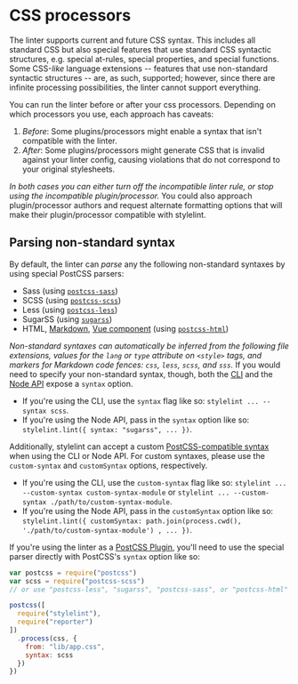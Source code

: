 # CSS processors

The linter supports current and future CSS syntax. This includes all standard CSS but also special features that use standard CSS syntactic structures, e.g. special at-rules, special properties, and special functions. Some CSS-*like* language extensions --   features that use non-standard syntactic structures --   are, as such, supported; however, since there are infinite processing possibilities, the linter cannot support everything.

You can run the linter before or after your css processors. Depending on which processors you use, each approach has caveats:

1.  *Before*: Some plugins/processors might enable a syntax that isn't compatible with the linter.
2.  *After*: Some plugins/processors might generate CSS that is invalid against your linter config, causing violations that do not correspond to your original stylesheets.

*In both cases you can either turn off the incompatible linter rule, or stop using the incompatible plugin/processor.* You could also approach plugin/processor authors and request alternate formatting options that will make their plugin/processor compatible with stylelint.

## Parsing non-standard syntax

By default, the linter can *parse* any the following non-standard syntaxes by using special PostCSS parsers:

-   Sass (using [`postcss-sass`](https://github.com/AleshaOleg/postcss-sass))
-   SCSS (using [`postcss-scss`](https://github.com/postcss/postcss-scss))
-   Less (using [`postcss-less`](https://github.com/shellscape/postcss-less))
-   SugarSS (using [`sugarss`](https://github.com/postcss/sugarss))
-   HTML,
[Markdown](https://daringfireball.net/projects/markdown/syntax),
[Vue component](https://vue-loader.vuejs.org/)
(using [`postcss-html`](https://github.com/gucong3000/postcss-html))

*Non-standard syntaxes can automatically be inferred from the following file extensions, values for the `lang` or `type` attribute on `<style>` tags, and markers for Markdown code fences: `css`, `less`, `scss`, and `sss`.* If you would need to specify your non-standard syntax, though, both the [CLI](cli.md) and the [Node API](node-api.md) expose a `syntax` option.

-   If you're using the CLI, use the `syntax` flag like so:  `stylelint ... --syntax scss`.
-   If you're using the Node API, pass in the `syntax` option like so: `stylelint.lint({ syntax: "sugarss", ... })`.

Additionally, stylelint can accept a custom [PostCSS-compatible syntax](https://github.com/postcss/postcss#syntaxes) when using the CLI or Node API. For custom syntaxes, please use the `custom-syntax` and `customSyntax` options, respectively.

-   If you're using the CLI, use the `custom-syntax` flag like so:  `stylelint ... --custom-syntax custom-syntax-module` or `stylelint ... --custom-syntax ./path/to/custom-syntax-module`.
-   If you're using the Node API, pass in the `customSyntax` option like so: `stylelint.lint({ customSyntax: path.join(process.cwd(), './path/to/custom-syntax-module') , ... })`.

If you're using the linter as a [PostCSS Plugin](postcss-plugin.md), you'll need to use the special parser directly with PostCSS's `syntax` option like so:

```js
var postcss = require("postcss")
var scss = require("postcss-scss")
// or use "postcss-less", "sugarss", "postcss-sass", or "postcss-html"

postcss([
  require("stylelint"),
  require("reporter")
])
  .process(css, {
    from: "lib/app.css",
    syntax: scss
  })
})
```
